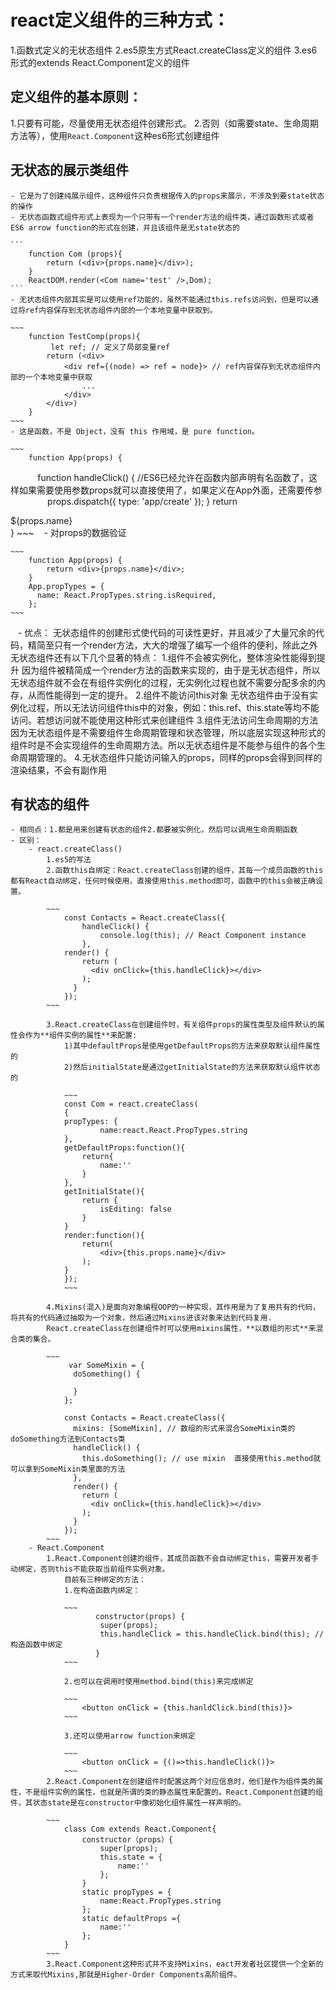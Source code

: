 # react定义组件的三种方式：
1.函数式定义的无状态组件
2.es5原生方式React.createClass定义的组件
3.es6形式的extends React.Component定义的组件

## 定义组件的基本原则：
1.只要有可能，尽量使用无状态组件创建形式。
2.否则（如需要state、生命周期方法等），使用`React.Component`这种es6形式创建组件

## 无状态的展示类组件
    - 它是为了创建纯展示组件，这种组件只负责根据传入的props来展示，不涉及到要state状态的操作 
    - 无状态函数式组件形式上表现为一个只带有一个render方法的组件类，通过函数形式或者ES6 arrow function的形式在创建，并且该组件是无state状态的
    
    ```
        function Com (props){
            return (<div>{props.name}</div>);
        }
        ReactDOM.render(<Com name='test' />,Dom);
    ```
    - 无状态组件内部其实是可以使用ref功能的，虽然不能通过this.refs访问到，但是可以通过将ref内容保存到无状态组件内部的一个本地变量中获取到。
    
    ~~~
        function TestComp(props){
             let ref; // 定义了局部变量ref
            return (<div>
                <div ref={(node) => ref = node}> // ref内容保存到无状态组件内部的一个本地变量中获取
                    ...
                </div>
            </div>)
        }
    ~~~
    - 这是函数，不是 Object，没有 this 作用域，是 pure function。
    
    ~~~
        function App(props) {
            function handleClick() { 
            //ES6已经允许在函数内部声明有名函数了，这样如果需要使用参数props就可以直接使用了，如果定义在App外面，还需要传参
                props.dispatch({ type: 'app/create' });
        }
            return <div onClick={handleClick}>${props.name}</div>
        }
    ~~~
    - 对props的数据验证
    
    ~~~
        function App(props) {
            return <div>{props.name}</div>;
        }
        App.propTypes = {
          name: React.PropTypes.string.isRequired,
        };
    ~~~
    - 优点：
    无状态组件的创建形式使代码的可读性更好，并且减少了大量冗余的代码，精简至只有一个render方法，大大的增强了编写一个组件的便利，除此之外无状态组件还有以下几个显著的特点：
    1.组件不会被实例化，整体渲染性能得到提升
    因为组件被精简成一个render方法的函数来实现的，由于是无状态组件，所以无状态组件就不会在有组件实例化的过程，无实例化过程也就不需要分配多余的内存，从而性能得到一定的提升。
    2.组件不能访问this对象
    无状态组件由于没有实例化过程，所以无法访问组件this中的对象，例如：this.ref、this.state等均不能访问。若想访问就不能使用这种形式来创建组件
    3.组件无法访问生命周期的方法
    因为无状态组件是不需要组件生命周期管理和状态管理，所以底层实现这种形式的组件时是不会实现组件的生命周期方法。所以无状态组件是不能参与组件的各个生命周期管理的。
    4.无状态组件只能访问输入的props，同样的props会得到同样的渲染结果，不会有副作用

## 有状态的组件
    - 相同点：1.都是用来创建有状态的组件2.都要被实例化，然后可以调用生命周期函数
    - 区别： 
        - react.createClass()
            1.es5的写法
            2.函数this自绑定：React.createClass创建的组件，其每一个成员函数的this都有React自动绑定，任何时候使用，直接使用this.method即可，函数中的this会被正确设置。
            
            ~~~
                const Contacts = React.createClass({  
                    handleClick() {
                        console.log(this); // React Component instance
                    },
                render() {
                    return (
                      <div onClick={this.handleClick}></div>
                    );
                  }
                });
            ~~~
            
            3.React.createClass在创建组件时，有关组件props的属性类型及组件默认的属性会作为**组件实例的属性**来配置:
                1)其中defaultProps是使用getDefaultProps的方法来获取默认组件属性的
                2)然后initialState是通过getInitialState的方法来获取默认组件状态的
                
                ~~~
                const Com = react.createClass(
                {
                propTypes: {
                        name:react.React.PropTypes.string
                },
                getDefaultProps:function(){
                    return{
                        name:''
                    }
                },
                getInitialState(){ 
                    return {
                        isEditing: false
                    }
                }
                render:function(){
                    return(
                        <div>{this.props.name}</div>
                    );
                }
                });
                ~~~
            
            4.Mixins(混入)是面向对象编程OOP的一种实现，其作用是为了复用共有的代码，将共有的代码通过抽取为一个对象，然后通过Mixins进该对象来达到代码复用.
            React.createClass在创建组件时可以使用mixins属性，**以数组的形式**来混合类的集合。
            
            ~~~
                 var SomeMixin = {  
                  doSomething() {
                
                  }
                };
                
                const Contacts = React.createClass({  
                  mixins: [SomeMixin], // 数组的形式来混合SomeMixin类的doSomething方法到Contacts类
                  handleClick() {
                    this.doSomething(); // use mixin  直接使用this.method就可以拿到SomeMixin类里面的方法
                  },
                  render() {
                    return (
                      <div onClick={this.handleClick}></div>
                    );
                  }
                });
            ~~~
        - React.Component
            1.React.Component创建的组件，其成员函数不会自动绑定this，需要开发者手动绑定，否则this不能获取当前组件实例对象。
                目前有三种绑定的方法：
                1.在构造函数内绑定：
                
                ~~~
                       constructor(props) {
                        super(props);
                        this.handleClick = this.handleClick.bind(this); //构造函数中绑定
                       }
                ~~~
                
                2.也可以在调用时使用method.bind(this)来完成绑定
                
                ~~~
                    <button onClick = {this.hanldClick.bind(this)}>
                ~~~
                
                3.还可以使用arrow function来绑定
                
                ~~~
                    <button onClick = {()=>this.handleClick()}>
                ~~~
            2.React.Component在创建组件时配置这两个对应信息时，他们是作为组件类的属性，不是组件实例的属性，也就是所谓的类的静态属性来配置的。React.Component创建的组件，其状态state是在constructor中像初始化组件属性一样声明的。
            
            ~~~
                class Com extends React.Component{
                    constructor（props）{
                        super(props);
                        this.state = {
                            name:''
                        };
                    }
                    static propTypes = {
                        name:React.PropTypes.string
                    };
                    static defaultProps ={
                        name:''
                    };
                }
            ~~~
            3.React.Component这种形式并不支持Mixins，eact开发者社区提供一个全新的方式来取代Mixins,那就是Higher-Order Components高阶组件。

